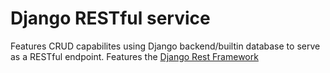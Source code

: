 # Django RESTful service

Features CRUD capabilites using Django backend/builtin database to serve as a RESTful endpoint. Features the [Django Rest Framework](https://www.django-rest-framework.org/) 